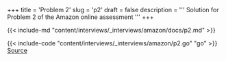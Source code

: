 +++
title = 'Problem 2'
slug = 'p2'
draft = false
description =  '''
Solution for Problem 2 of the Amazon online assessment
'''
+++

{{< include-md "content/interviews/_interviews/amazon/docs/p2.md" >}}

{{< include-code "content/interviews/_interviews/amazon/p2.go" "go" >}}
[Source](https://github.com/grind-rip/interviews/blob/master/amazon/p2.go)
